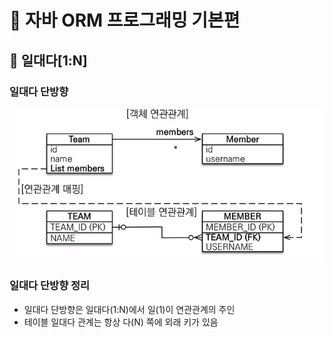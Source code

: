 # :book: 자바 ORM 프로그래밍 기본편 

## :pushpin: 일대다[1:N]


### 일대다 단방향

![일대다](./image/일대다단방향.png)



### 일대다 단방향 정리

- 일대다 단방향은 일대다(1:N)에서 일(1)이 연관관계의 주인
- 테이블 일대다 관계는 항상 다(N) 쪽에 외래 키가 있음

